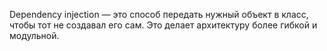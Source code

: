 Dependency injection — это способ передать нужный объект в класс, чтобы
тот не создавал его сам. Это делает архитектуру более гибкой и модульной.
